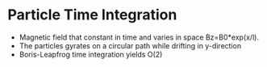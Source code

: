 # Particle Time Integration
* Magnetic field that constant in time and varies in space Bz=B0*exp(x/l).
* The particles gyrates on a circular path while drifting in y-direction
* Boris-Leapfrog time integration yields O(2)
